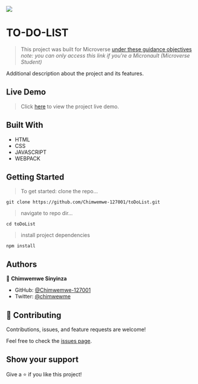 ![](https://img.shields.io/badge/Microverse-blueviolet)

# TO-DO-LIST

> This project was built for Microverse [under these guidance objectives](https://github.com/microverseinc/curriculum-javascript/blob/main/todo-list/m1_list_structure.md)
> _note: you can only access this link if you're a Micronault (Microverse Student)_

Additional description about the project and its features.

## Live Demo
> Click [here]() to view the project live demo.

## Built With

- HTML
- CSS
- JAVASCRIPT
- WEBPACK

## Getting Started
> To get started:
> clone the repo...

  `git clone https://github.com/Chimwemwe-127001/toDoList.git`

> navigate to repo dir...

  ```cd toDoList```

> install project dependencies

  ```npm install```

## Authors

👤 **Chimwemwe Sinyinza**

- GitHub: [@Chimwemwe-127001](https://github.com/Chimwemwe-127001)
- Twitter: [@chimwewme](https://twitter.com/chimwewme)

## 🤝 Contributing

Contributions, issues, and feature requests are welcome!

Feel free to check the [issues page](../../issues/).

## Show your support

Give a ⭐️ if you like this project!
